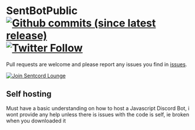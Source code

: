 # SentBotPublic [![Github commits (since latest release)](https://img.shields.io/github/commits-since/SixAiy/SentBotPublic/latest.svg)]()[![Twitter Follow](https://img.shields.io/twitter/follow/sixaiy.svg?style=social&label=Follow)](https://twitter.com/sixaiy)
Pull requests are welcome and please report any issues you find in [issues](https://github.com/SixAiy/SentBotPublic/issues).

[![Join Sentcord Lounge](https://discordapp.com/api/guilds/269896638628102144/embed.png?style=banner2)](https://sixaiy.com/discord)

## Self hosting

Must have a basic understanding on how to host a Javascript Discord Bot, i wont provide any help unless there is issues with the code is self, ie broken when you downloaded it


